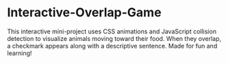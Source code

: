 # Interactive-Overlap-Game
This interactive mini-project uses CSS animations and JavaScript collision detection to visualize animals moving toward their food. When they overlap, a checkmark appears along with a descriptive sentence. Made for fun and learning!
